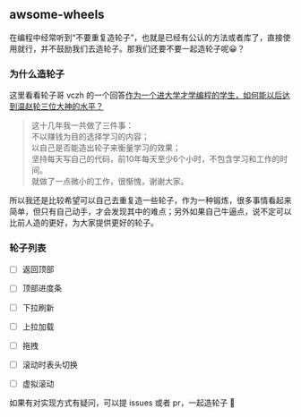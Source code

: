 ## awsome-wheels

在编程中经常听到“不要重复造轮子”，也就是已经有公认的方法或者库了，直接使用就行，并不鼓励我们去造轮子。那我们还要不要一起造轮子呢😀？

### 为什么造轮子

这里看看轮子哥 vczh 的一个回答[作为一个进大学才学编程的学生，如何能以后达到温赵轮三位大神的水平？](https://www.zhihu.com/question/35864522)

> 这十几年我一共做了三件事：<br/>
不以赚钱为目的选择学习的内容；<br/>
以自己是否能造出轮子来衡量学习的效果；<br/>
坚持每天写自己的代码，前10年每天至少6个小时，不包含学习和工作的时间。<br/>
就做了一点微小的工作，很惭愧，谢谢大家。<br/>

所以我还是比较希望可以自己去重复造一些轮子，作为一种锻炼，很多事情看起来简单，但只有自己动手，才会发现其中的难点；另外如果自己牛逼点，说不定可以比前人造的更好，为大家提供更好的轮子。

### 轮子列表

- [ ] 返回顶部
- [ ] 顶部进度条
- [ ] 下拉刷新
- [ ] 上拉加载
- [ ] 拖拽
- [ ] 滚动时表头切换
- [ ] 虚拟滚动


如果有对实现方式有疑问，可以提 issues 或者 pr，一起造轮子 👋

